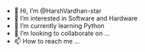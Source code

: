 - 👋 Hi, I’m @HarshVardhan-star
- 👀 I’m interested in Software and Hardware
- 🌱 I’m currently learning Python
- 💞️ I’m looking to collaborate on ...
- 📫 How to reach me ...

<!---
HarshVardhan-star/HarshVardhan-star is a ✨ special ✨ repository because its `README.md` (this file) appears on your GitHub profile.
You can click the Preview link to take a look at your changes.
--->
